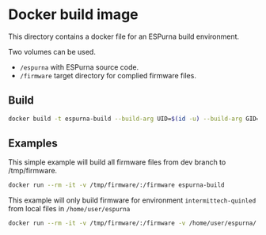 # Docker build image

This directory contains a docker file for an ESPurna build environment.

Two volumes can be used. 
* `/espurna` with ESPurna source code.
* `/firmware` target directory for complied firmware files.

## Build

```bash
docker build -t espurna-build --build-arg UID=$(id -u) --build-arg GID=$(id -g) -f Dockerfile ..
```

## Examples

This simple example will build all firmware files from dev branch to /tmp/firmware.

```bash
docker run --rm -it -v /tmp/firmware/:/firmware espurna-build
```


This example will only build firmware for environment `intermittech-quinled` from local files in `/home/user/espurna`

```bash
docker run --rm -it -v /tmp/firmware/:/firmware -v /home/user/espurna/:/espurna espurna-build intermittech-quinled
```
